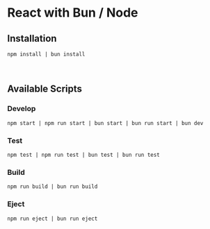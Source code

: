 # React with Bun / Node

## Installation

```
npm install | bun install
```

<br/>

## Available Scripts

### Develop
```
npm start | npm run start | bun start | bun run start | bun dev
```
### Test
```
npm test | npm run test | bun test | bun run test
```
### Build
```
npm run build | bun run build
```
### Eject
```
npm run eject | bun run eject
```
